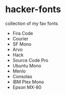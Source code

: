 # hacker-fonts
collection of my fav fonts

- Fira Code
- Courier
- SF Mono
- Arvo
- Hack
- Source Code Pro
- Ubuntu Mono
- Menlo
- Consolas
- IBM Plex Mono
- Epson MX-80
